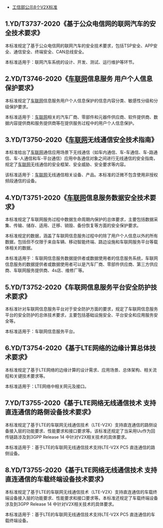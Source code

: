 - [工信部公示8个V2X标准](https://www.qxwz.com/zixun/183186845)

## 1.YD/T3737-2020《基于公众电信网的联网汽车的安全技术要求》

本标准规定了基于公众电信网的联网汽车的安全技术要求，包括TSP安全、APP安全、通信安全、终端安全、CAN总线安全。

本标准适用于：联网汽车系统的设计、开发、测试、运行维护等环节。

## 2.YD/T3746-2020《[车联网](https://www.qxwz.com/baike/660413210)信息服务 用户个人信息保护要求》

本标准规定了[车联网](https://www.qxwz.com/baike/660413210)信息服务用户个人信息保护的信息内容分类、敏感性分级和分级保护要求。

本标准适用于：[车联网](https://www.qxwz.com/baike/660413210)相关的汽车厂商、零部件和元器件供应商、软件提供商、数据内容提供商和服务提供商等在提供服务过程中的用户个人信息保护。

## 3.YD/T3750-2020《[车联网](https://www.qxwz.com/baike/660413210)无线通信安全技术指南》

本标准给出了[车联网](https://www.qxwz.com/baike/660413210)通信应用场景下无线通信（如车内通信、车-车通信、车-路通信、车-人通信和车-平台通信）应用中各通信对象之间进行无线通信的安全指南，规定了[车联网](https://www.qxwz.com/baike/660413210)无线通信的安全框架、安全威胁、安全要求等内容。

该标准适用于：[车联网](https://www.qxwz.com/baike/660413210)无线通信相关设备、产品。本标准的泛微不包含使用非授权频段通信的设备。

## 4.YD/T3751-2020《[车联网](https://www.qxwz.com/baike/660413210)信息服务数据安全技术要求》

本标准规定了车联网服务过程中数据生命周期内保护的总体要求，主要包括数据采集、传输、储存、适用、迁移、销毁、备份恢复等方面的安全保护要求。

本标准规定的数据，涵盖了车联网信息服务过程中的除了用户个人信息以外的所有数据，包括但不仅限于来自车辆、移动智能终端、路边设施和车联网服务平台等载体相关的数据。

本标准适用于：车联网信息服务数据提供者或数据使用者的信息服务系统，车联网信息服务的数据提供者或数据使用者可以是汽车厂商、零部件供应商、第三方供应商、车联网服务提供商、4s店、维修厂等。

## 5.YD/T3752-2020《车联网信息服务平台安全防护技术要求》

本标准针对车联网信息服务平台对于安全防护方面的要求，规定了车联网信息服务平台的安全防护的总体技术要求，主要包括基础设施安全、平台安全和应用服务安全等。

本标准适用于：车联网信息服务平台。

## 6.YD/T3754-2020《基于LTE网络的边缘计算总体技术要求》

本标准规定了基于LTE网络的边缘计算的设计需求、应用场景、总体架构、相关流程和关键技术要求等。

本标准适用于：LTE网络中相关网元及接口。

## 7.YD/T3755-2020《基于LTE网络无线通信技术 支持直连通信的路侧设备技术要求》

本标准规定了基于LTE的车联网无线通信技术（LTE-V2X）支持直连通信的路侧设备接入层的功能要求、性能要求和接口要求等。该标准还规定了当采用Uu作为回传链路涉及到3GPP Release 14 中针对V2X相关技术的具体要求。

本标准适用于：基于LTE的车联网无线通信技术支持LTE-V2X PC5 直连通信的路侧设备。

## 8.YD/T3755-2020《基于LTE网络无线通信技术 支持直连通信的车载终端设备技术要求》

本标准规定了基于LTE的车联网无线通信技术（LTE-V2X）支持直连通信的车载终端设备接入层的功能要求、性能要求和接口要求等。本标准还规定了车载终端设备涉及到3GPP Release 14 中针对V2X相关技术的具体要求。

本标准适用于：基于LTE的车联网无线通信技术支持LTE-V2X PC5 直连通信的车载终端设备。